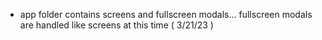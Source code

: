 - app folder contains screens and fullscreen modals... fullscreen modals are handled like screens at this time ( 3/21/23 )
